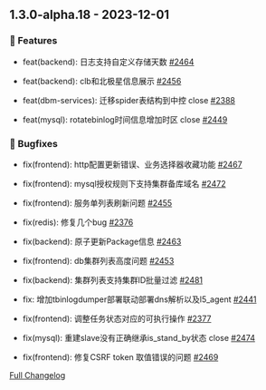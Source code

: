 ## 1.3.0-alpha.18 - 2023-12-01

### 🚀 Features

- feat(backend): 日志支持自定义存储天数 [#2464](https://github.com/TencentBlueKing/blueking-dbm/issues/2464)

- feat(backend): clb和北极星信息展示 [#2456](https://github.com/TencentBlueKing/blueking-dbm/issues/2456)

- feat(dbm-services): 迁移spider表结构到中控 close [#2388](https://github.com/TencentBlueKing/blueking-dbm/issues/2388)

- feat(mysql): rotatebinlog时间信息增加时区 close [#2449](https://github.com/TencentBlueKing/blueking-dbm/issues/2449)


### 🐛 Bugfixes

- fix(frontend): http配置更新错误、业务选择器收藏功能 [#2467](https://github.com/TencentBlueKing/blueking-dbm/issues/2467)

- fix(frontend): mysql授权规则下支持集群备库域名 [#2472](https://github.com/TencentBlueKing/blueking-dbm/issues/2472)

- fix(frontend): 服务单列表刷新问题 [#2455](https://github.com/TencentBlueKing/blueking-dbm/issues/2455)

- fix(redis): 修复几个bug [#2376](https://github.com/TencentBlueKing/blueking-dbm/issues/2376)

- fix(backend): 原子更新Package信息 [#2463](https://github.com/TencentBlueKing/blueking-dbm/issues/2463)

- fix(frontend): db集群列表高度问题 [#2453](https://github.com/TencentBlueKing/blueking-dbm/issues/2453)

- fix(backend): 集群列表支持集群ID批量过滤 [#2481](https://github.com/TencentBlueKing/blueking-dbm/issues/2481)

- fix: 增加tbinlogdumper部署联动部署dns解析以及l5_agent [#2441](https://github.com/TencentBlueKing/blueking-dbm/issues/2441)

- fix(frontend): 调整任务状态对应的可执行操作 [#2377](https://github.com/TencentBlueKing/blueking-dbm/issues/2377)

- fix(mysql): 重建slave没有正确继承is_stand_by状态 close [#2474](https://github.com/TencentBlueKing/blueking-dbm/issues/2474)

- fix(frontend): 修复CSRF token 取值错误的问题 [#2469](https://github.com/TencentBlueKing/blueking-dbm/issues/2469)


[Full Changelog](https://github.com/TencentBlueKing/blueking-dbm/compare/1.3.0-alpha.17...1.3.0-alpha.18)